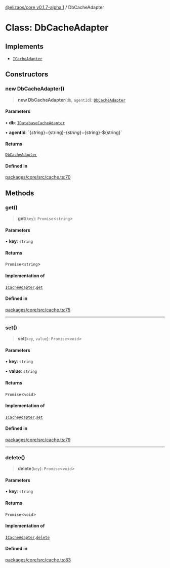 [@elizaos/core v0.1.7-alpha.1](../index.md) / DbCacheAdapter

# Class: DbCacheAdapter

## Implements

- [`ICacheAdapter`](../interfaces/ICacheAdapter.md)

## Constructors

### new DbCacheAdapter()

> **new DbCacheAdapter**(`db`, `agentId`): [`DbCacheAdapter`](DbCacheAdapter.md)

#### Parameters

• **db**: [`IDatabaseCacheAdapter`](../interfaces/IDatabaseCacheAdapter.md)

• **agentId**: \`$\{string\}-$\{string\}-$\{string\}-$\{string\}-$\{string\}\`

#### Returns

[`DbCacheAdapter`](DbCacheAdapter.md)

#### Defined in

[packages/core/src/cache.ts:70](https://github.com/elizaOS/eliza/blob/main/packages/core/src/cache.ts#L70)

## Methods

### get()

> **get**(`key`): `Promise`\<`string`\>

#### Parameters

• **key**: `string`

#### Returns

`Promise`\<`string`\>

#### Implementation of

[`ICacheAdapter`](../interfaces/ICacheAdapter.md).[`get`](../interfaces/ICacheAdapter.md#get)

#### Defined in

[packages/core/src/cache.ts:75](https://github.com/elizaOS/eliza/blob/main/packages/core/src/cache.ts#L75)

***

### set()

> **set**(`key`, `value`): `Promise`\<`void`\>

#### Parameters

• **key**: `string`

• **value**: `string`

#### Returns

`Promise`\<`void`\>

#### Implementation of

[`ICacheAdapter`](../interfaces/ICacheAdapter.md).[`set`](../interfaces/ICacheAdapter.md#set)

#### Defined in

[packages/core/src/cache.ts:79](https://github.com/elizaOS/eliza/blob/main/packages/core/src/cache.ts#L79)

***

### delete()

> **delete**(`key`): `Promise`\<`void`\>

#### Parameters

• **key**: `string`

#### Returns

`Promise`\<`void`\>

#### Implementation of

[`ICacheAdapter`](../interfaces/ICacheAdapter.md).[`delete`](../interfaces/ICacheAdapter.md#delete)

#### Defined in

[packages/core/src/cache.ts:83](https://github.com/elizaOS/eliza/blob/main/packages/core/src/cache.ts#L83)
